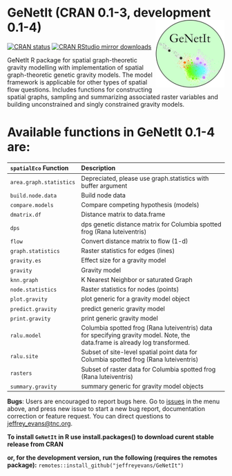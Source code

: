 # GeNetIt (CRAN 0.1-3, development 0.1-4) <img src="man/figures/genetit_logo.jpg" align="right" alt="" width="160" />

[![CRAN
status](http://www.r-pkg.org/badges/version/GeNetIt)](https://cran.r-project.org/package=GeNetIt)
[![CRAN RStudio mirror
downloads](http://cranlogs.r-pkg.org/badges/grand-total/GeNetIt)](https://cran.r-project.org/package=GeNetIt)

GeNetIt R package for spatial graph-theoretic gravity modelling with implementation of spatial graph-theoretic genetic gravity models.
The model framework is applicable for other types of spatial flow questions. Includes functions for constructing spatial graphs, sampling and summarizing associated raster variables and building unconstrained and singly constrained gravity models.

# Available functions in GeNetIt 0.1-4 are:

| `spatialEco` Function        | Description                                                                             |
|:-----------------------------|:----------------------------------------------------------------------------------------|
| `area.graph.statistics`      | Depreciated, please use graph.statistics with buffer argument
| `build.node.data`            | Build node data 
| `compare.models`             | Compare competing hypothesis (models)
| `dmatrix.df`                 | Distance matrix to data.frame
| `dps`                        | dps genetic distance matrix for Columbia spotted frog (Rana luteiventris)
| `flow`                       | Convert distance matrix to flow (1-d)
| `graph.statistics`           | Raster statistics for edges (lines)
| `gravity.es`                 | Effect size for a gravity model
| `gravity`                    | Gravity model
| `knn.graph`                  | K Nearest Neighbor or saturated Graph
| `node.statistics`            | Raster statistics for nodes (points)
| `plot.gravity`               | plot generic for a gravity model object
| `predict.gravity`            | predict generic gravity model
| `print.gravity`              | print generic gravity model
| `ralu.model`                 | Columbia spotted frog (Rana luteiventris) data for specifying gravity model. Note, the data.frame is already log transformed.
| `ralu.site`                  | Subset of site-level spatial point data for Columbia spotted frog (Rana luteiventris)
| `rasters`                    | Subset of raster data for Columbia spotted frog (Rana luteiventris)
| `summary.gravity`            | summary generic for gravity model objects
		
**Bugs**: Users are encouraged to report bugs here. Go to [issues](https://github.com/jeffreyevans/GeNetIt/issues) in the menu above, and press new issue to start a new bug report, documentation correction or feature request. You can direct questions to <jeffrey_evans@tnc.org>.

**To install `GeNetIt` in R use install.packages() to download curent stable release from CRAN** 

**or, for the development version, run the following (requires the remotes package):**
`remotes::install_github("jeffreyevans/GeNetIt")`
